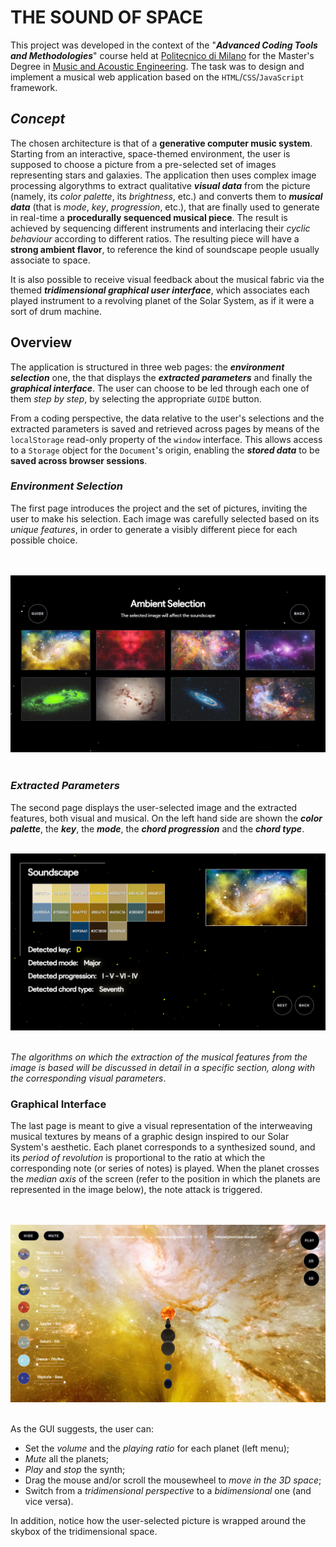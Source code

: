 # **THE SOUND OF SPACE**

This project was developed in the context of the "***Advanced Coding Tools and Methodologies***" course held at [Politecnico di Milano](https://www.polimi.it/) for the Master's Degree in [Music and Acoustic Engineering](https://suono.polimi.it/). The task was to design and implement a musical web application based on the `HTML`/`CSS`/`JavaScript` framework.

## *Concept*

The chosen architecture is that of a **generative computer music system**. Starting from an interactive, space-themed environment, the user is supposed to choose a picture from a pre-selected set of images representing stars and galaxies. The application then uses complex image processing algorythms to extract qualitative ***visual data*** from the picture (namely, its *color palette*, its *brightness*, etc.) and converts them to ***musical data*** (that is *mode*, *key*, *progression*, etc.), that are finally used to generate in real-time a **procedurally sequenced musical piece**. The result is achieved by sequencing different instruments and interlacing their *cyclic behaviour* according to different ratios. The resulting piece will have a **strong ambient flavor**, to reference the kind of soundscape people usually associate to space.

It is also possible to receive visual feedback about the musical fabric via the themed ***tridimensional graphical user interface***, which associates each played instrument to a revolving planet of the Solar System, as if it were a sort of drum machine.

## Overview

The application is structured in three web pages: the ***environment selection*** one, the that displays the ***extracted parameters*** and finally the ***graphical interface***. The user can choose to be led through each one of them *step by step*, by selecting the appropriate `GUIDE` button.

From a coding perspective, the data relative to the user's selections and the extracted parameters is saved and retrieved across pages by means of the `localStorage` read-only property of the `window` interface. This allows access to a `Storage` object for the `Document`'s origin, enabling the ***stored data*** to be **saved across browser sessions**.

### *Environment Selection*

The first page introduces the project and the set of pictures, inviting the user to make his selection. Each image was carefully selected based on its *unique features*, in order to generate a visibly different piece for each possible choice.

</br></br>
![Screenshot of the first page, the environment selection one.](Images/README/page1.png)
</br></br>

### *Extracted Parameters*

The second page displays the user-selected image and the extracted features, both visual and musical. On the left hand side are shown the ***color palette***, the ***key***, the ***mode***, the ***chord progression*** and the ***chord type***.
</br></br>

![Screenshot of the second page, the parameter extraction one.](Images/README/page2.png)
</br></br>

*The algorithms on which the extraction of the musical features from the image is based will be discussed in detail in a specific section, along with the corresponding visual parameters*.

### Graphical Interface

The last page is meant to give a visual representation of the interweaving musical textures by means of a graphic design inspired to our Solar System's aesthetic. Each planet corresponds to a synthesized sound, and its *period of revolution* is proportional to the ratio at which the corresponding note (or series of notes) is played. When the planet crosses the *median axis* of the screen (refer to the position in which the planets are represented in the image below), the note attack is triggered.

</br></br>
![Screenshot of the second page, the parameter extraction one.](Images/README/page3.png)
</br></br>

As the GUI suggests, the user can:

- Set the *volume* and the *playing ratio* for each planet (left menu);
- *Mute* all the planets;
- *Play* and *stop* the synth;
- Drag the mouse and/or scroll the mousewheel to *move in the 3D space*;
- Switch from a *tridimensional perspective* to a *bidimensional* one (and vice versa).

In addition, notice how the user-selected picture is wrapped around the skybox of the tridimensional space.
